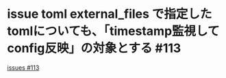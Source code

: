 # issue toml external_files で指定したtomlについても、「timestamp監視してconfig反映」の対象とする #113
[issues #113](https://github.com/cat2151/cat-file-watcher/issues/113)


